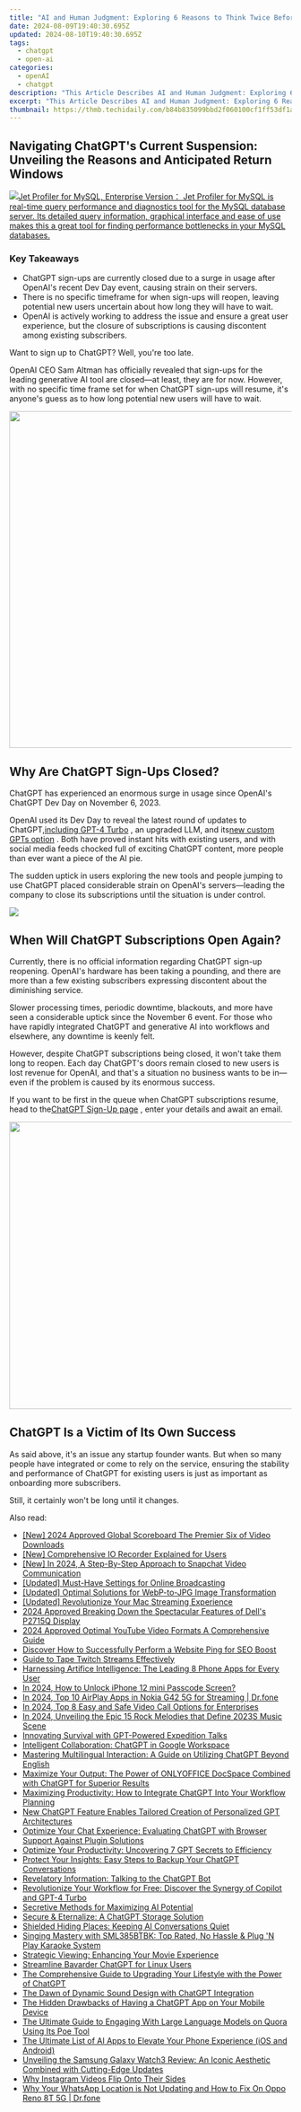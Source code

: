 ```yaml
---
title: "AI and Human Judgment: Exploring 6 Reasons to Think Twice Before Trusting Blindly"
date: 2024-08-09T19:40:30.695Z
updated: 2024-08-10T19:40:30.695Z
tags:
  - chatgpt
  - open-ai
categories:
  - openAI
  - chatgpt
description: "This Article Describes AI and Human Judgment: Exploring 6 Reasons to Think Twice Before Trusting Blindly"
excerpt: "This Article Describes AI and Human Judgment: Exploring 6 Reasons to Think Twice Before Trusting Blindly"
thumbnail: https://thmb.techidaily.com/b84b835099bbd2f060100cf1ff53df1a6537fd5a4b5a03be31336b43fbf43c35.jpg
---
```


## Navigating ChatGPT's Current Suspension: Unveiling the Reasons and Anticipated Return Windows

<!-- affiliate ads begin -->
<a href="https://secure.2checkout.com/order/checkout.php?PRODS=4576829&QTY=1&AFFILIATE=108875&CART=1"><img src="https://secure.avangate.com/images/merchant/9e740b84bb48a64dde25061566299467/products/copy_1_jp_box_big.png" border="0">Jet Profiler for MySQL, Enterprise Version： Jet Profiler for MySQL is real-time query performance and diagnostics tool for the MySQL database server. Its detailed query information, graphical interface and ease of use makes this a great tool for finding performance bottlenecks in your MySQL databases. </a>
<!-- affiliate ads end -->
### Key Takeaways

* ChatGPT sign-ups are currently closed due to a surge in usage after OpenAI's recent Dev Day event, causing strain on their servers.
* There is no specific timeframe for when sign-ups will reopen, leaving potential new users uncertain about how long they will have to wait.
* OpenAI is actively working to address the issue and ensure a great user experience, but the closure of subscriptions is causing discontent among existing subscribers.

Want to sign up to ChatGPT? Well, you're too late.

 OpenAI CEO Sam Altman has officially revealed that sign-ups for the leading generative AI tool are closed—at least, they are for now. However, with no specific time frame set for when ChatGPT sign-ups will resume, it's anyone's guess as to how long potential new users will have to wait.

<!-- affiliate ads begin -->
<a href="https://appsumo.8odi.net/c/5597632/2087394/7443" target="_top" id="2087394"><img src="//a.impactradius-go.com/display-ad/7443-2087394" border="0" alt="" width="1200" height="600"/></a><img height="0" width="0" src="https://appsumo.8odi.net/i/5597632/2087394/7443" style="position:absolute;visibility:hidden;" border="0" />
<!-- affiliate ads end -->
## Why Are ChatGPT Sign-Ups Closed?

 ChatGPT has experienced an enormous surge in usage since OpenAI's ChatGPT Dev Day on November 6, 2023.

 OpenAI used its Dev Day to reveal the latest round of updates to ChatGPT,[including GPT-4 Turbo](https://www.makeuseof.com/chatgpts-latest-update-explained/) , an upgraded LLM, and its[new custom GPTs option](https://www.makeuseof.com/how-use-create-a-gpt-to-create-a-customized-version-of-chatgpt/) . Both have proved instant hits with existing users, and with social media feeds chocked full of exciting ChatGPT content, more people than ever want a piece of the AI pie.

 The sudden uptick in users exploring the new tools and people jumping to use ChatGPT placed considerable strain on OpenAI's servers—leading the company to close its subscriptions until the situation is under control.

<!-- affiliate ads begin -->
<a href="https://shop.systoolsgroup.com/affiliate.php?ACCOUNT=SYSTOOBY&AFFILIATE=108875&PATH=https%3A%2F%2Fwww.systoolsgroup.com%3FAFFILIATE%3D108875%26RESOURCE%3DSysTools%2BOST%2BRecovery"><img src="https://www.systoolsgroup.com/box/ost-recovery.png" border="0"></a>
<!-- affiliate ads end -->
## When Will ChatGPT Subscriptions Open Again?

 Currently, there is no official information regarding ChatGPT sign-up reopening. OpenAI's hardware has been taking a pounding, and there are more than a few existing subscribers expressing discontent about the diminishing service.

 Slower processing times, periodic downtime, blackouts, and more have seen a considerable uptick since the November 6 event. For those who have rapidly integrated ChatGPT and generative AI into workflows and elsewhere, any downtime is keenly felt.

 However, despite ChatGPT subscriptions being closed, it won't take them long to reopen. Each day ChatGPT's doors remain closed to new users is lost revenue for OpenAI, and that's a situation no business wants to be in—even if the problem is caused by its enormous success.

 If you want to be first in the queue when ChatGPT subscriptions resume, head to the[ChatGPT Sign-Up page](https://chat.openai.com/auth/login?ref=upstract.com) , enter your details and await an email.

<!-- affiliate ads begin -->
<a href="https://ephamedtechinc.pxf.io/c/5597632/2095369/26400" target="_top" id="2095369"><img src="//a.impactradius-go.com/display-ad/26400-2095369" border="0" alt="" width="1024" height="512"/></a><img height="0" width="0" src="https://imp.pxf.io/i/5597632/2095369/26400" style="position:absolute;visibility:hidden;" border="0" />
<!-- affiliate ads end -->
## ChatGPT Is a Victim of Its Own Success

 As said above, it's an issue any startup founder wants. But when so many people have integrated or come to rely on the service, ensuring the stability and performance of ChatGPT for existing users is just as important as onboarding more subscribers.

Still, it certainly won't be long until it changes.


<ins class="adsbygoogle"
     style="display:block"
     data-ad-format="autorelaxed"
     data-ad-client="ca-pub-7571918770474297"
     data-ad-slot="1223367746"></ins>



<ins class="adsbygoogle"
     style="display:block"
     data-ad-client="ca-pub-7571918770474297"
     data-ad-slot="8358498916"
     data-ad-format="auto"
     data-full-width-responsive="true"></ins>

<span class="atpl-alsoreadstyle">Also read:</span>
<div><ul>
<li><a href="https://eaxpv-info.techidaily.com/new-2024-approved-global-scoreboard-the-premier-six-of-video-downloads/"><u>[New] 2024 Approved  Global Scoreboard  The Premier Six of Video Downloads</u></a></li>
<li><a href="https://remote-screen-capture.techidaily.com/new-comprehensive-io-recorder-explained-for-users/"><u>[New] Comprehensive IO Recorder Explained for Users</u></a></li>
<li><a href="https://snapchat-videos.techidaily.com/new-in-2024-a-step-by-step-approach-to-snapchat-video-communication/"><u>[New] In 2024, A Step-By-Step Approach to Snapchat Video Communication</u></a></li>
<li><a href="https://extra-skills.techidaily.com/updated-must-have-settings-for-online-broadcasting/"><u>[Updated] Must-Have Settings for Online Broadcasting</u></a></li>
<li><a href="https://extra-support.techidaily.com/updated-optimal-solutions-for-webp-to-jpg-image-transformation/"><u>[Updated] Optimal Solutions for WebP-to-JPG Image Transformation</u></a></li>
<li><a href="https://extra-approaches.techidaily.com/updated-revolutionize-your-mac-streaming-experience/"><u>[Updated] Revolutionize Your Mac Streaming Experience</u></a></li>
<li><a href="https://fox-boxes.techidaily.com/2024-approved-breaking-down-the-spectacular-features-of-dells-p2715q-display/"><u>2024 Approved  Breaking Down the Spectacular Features of Dell's P2715Q Display</u></a></li>
<li><a href="https://youtube-webster.techidaily.com/approved-optimal-youtube-video-formats-a-comprehensive-guide/"><u>2024 Approved  Optimal YouTube Video Formats  A Comprehensive Guide</u></a></li>
<li><a href="https://tech-recovery.techidaily.com/discover-how-to-successfully-perform-a-website-ping-for-seo-boost/"><u>Discover How to Successfully Perform a Website Ping for SEO Boost</u></a></li>
<li><a href="https://remote-screen-capture.techidaily.com/guide-to-tape-twitch-streams-effectively/"><u>Guide to Tape Twitch Streams Effectively</u></a></li>
<li><a href="https://tech-hub.techidaily.com/harnessing-artifice-intelligence-the-leading-8-phone-apps-for-every-user/"><u>Harnessing Artifice Intelligence: The Leading 8 Phone Apps for Every User</u></a></li>
<li><a href="https://ios-unlock.techidaily.com/in-2024-how-to-unlock-iphone-12-mini-passcode-screen-by-drfone-ios/"><u>In 2024, How to Unlock iPhone 12 mini Passcode Screen?</u></a></li>
<li><a href="https://screen-mirror.techidaily.com/in-2024-top-10-airplay-apps-in-nokia-g42-5g-for-streaming-drfone-by-drfone-android/"><u>In 2024, Top 10 AirPlay Apps in Nokia G42 5G for Streaming | Dr.fone</u></a></li>
<li><a href="https://screen-video-capture.techidaily.com/in-2024-top-8-easy-and-safe-video-call-options-for-enterprises/"><u>In 2024, Top 8 Easy and Safe Video Call Options for Enterprises</u></a></li>
<li><a href="https://audio-editing.techidaily.com/in-2024-unveiling-the-epic-15-rock-melodies-that-define-2023s-music-scene/"><u>In 2024, Unveiling the Epic 15 Rock Melodies that Define 2023S Music Scene</u></a></li>
<li><a href="https://tech-hub.techidaily.com/innovating-survival-with-gpt-powered-expedition-talks/"><u>Innovating Survival with GPT-Powered Expedition Talks</u></a></li>
<li><a href="https://tech-hub.techidaily.com/intelligent-collaboration-chatgpt-in-google-workspace/"><u>Intelligent Collaboration: ChatGPT in Google Workspace</u></a></li>
<li><a href="https://tech-hub.techidaily.com/mastering-multilingual-interaction-a-guide-on-utilizing-chatgpt-beyond-english/"><u>Mastering Multilingual Interaction: A Guide on Utilizing ChatGPT Beyond English</u></a></li>
<li><a href="https://tech-hub.techidaily.com/maximize-your-output-the-power-of-onlyoffice-docspace-combined-with-chatgpt-for-superior-results/"><u>Maximize Your Output: The Power of ONLYOFFICE DocSpace Combined with ChatGPT for Superior Results</u></a></li>
<li><a href="https://tech-hub.techidaily.com/maximizing-productivity-how-to-integrate-chatgpt-into-your-workflow-planning/"><u>Maximizing Productivity: How to Integrate ChatGPT Into Your Workflow Planning</u></a></li>
<li><a href="https://tech-hub.techidaily.com/new-chatgpt-feature-enables-tailored-creation-of-personalized-gpt-architectures/"><u>New ChatGPT Feature Enables Tailored Creation of Personalized GPT Architectures</u></a></li>
<li><a href="https://tech-hub.techidaily.com/optimize-your-chat-experience-evaluating-chatgpt-with-browser-support-against-plugin-solutions/"><u>Optimize Your Chat Experience: Evaluating ChatGPT with Browser Support Against Plugin Solutions</u></a></li>
<li><a href="https://tech-hub.techidaily.com/optimize-your-productivity-uncovering-7-gpt-secrets-to-efficiency/"><u>Optimize Your Productivity: Uncovering 7 GPT Secrets to Efficiency</u></a></li>
<li><a href="https://tech-hub.techidaily.com/protect-your-insights-easy-steps-to-backup-your-chatgpt-conversations/"><u>Protect Your Insights: Easy Steps to Backup Your ChatGPT Conversations</u></a></li>
<li><a href="https://tech-hub.techidaily.com/revelatory-information-talking-to-the-chatgpt-bot/"><u>Revelatory Information: Talking to the ChatGPT Bot</u></a></li>
<li><a href="https://tech-hub.techidaily.com/revolutionize-your-workflow-for-free-discover-the-synergy-of-copilot-and-gpt-4-turbo/"><u>Revolutionize Your Workflow for Free: Discover the Synergy of Copilot and GPT-4 Turbo</u></a></li>
<li><a href="https://tech-hub.techidaily.com/secretive-methods-for-maximizing-ai-potential/"><u>Secretive Methods for Maximizing AI Potential</u></a></li>
<li><a href="https://tech-hub.techidaily.com/secure-and-eternalize-a-chatgpt-storage-solution/"><u>Secure & Eternalize: A ChatGPT Storage Solution</u></a></li>
<li><a href="https://tech-hub.techidaily.com/shielded-hiding-places-keeping-ai-conversations-quiet/"><u>Shielded Hiding Places: Keeping AI Conversations Quiet</u></a></li>
<li><a href="https://buynow-info.techidaily.com/singing-mastery-with-sml385btbk-top-rated-no-hassle-and-plug-n-play-karaoke-system/"><u>Singing Mastery with SML385BTBK: Top Rated, No Hassle & Plug 'N Play Karaoke System</u></a></li>
<li><a href="https://tech-hub.techidaily.com/strategic-viewing-enhancing-your-movie-experience/"><u>Strategic Viewing: Enhancing Your Movie Experience</u></a></li>
<li><a href="https://tech-hub.techidaily.com/streamline-bavarder-chatgpt-for-linux-users/"><u>Streamline Bavarder ChatGPT for Linux Users</u></a></li>
<li><a href="https://tech-hub.techidaily.com/the-comprehensive-guide-to-upgrading-your-lifestyle-with-the-power-of-chatgpt/"><u>The Comprehensive Guide to Upgrading Your Lifestyle with the Power of ChatGPT</u></a></li>
<li><a href="https://tech-hub.techidaily.com/the-dawn-of-dynamic-sound-design-with-chatgpt-integration/"><u>The Dawn of Dynamic Sound Design with ChatGPT Integration</u></a></li>
<li><a href="https://tech-hub.techidaily.com/the-hidden-drawbacks-of-having-a-chatgpt-app-on-your-mobile-device/"><u>The Hidden Drawbacks of Having a ChatGPT App on Your Mobile Device</u></a></li>
<li><a href="https://tech-hub.techidaily.com/the-ultimate-guide-to-engaging-with-large-language-models-on-quora-using-its-poe-tool/"><u>The Ultimate Guide to Engaging With Large Language Models on Quora Using Its Poe Tool</u></a></li>
<li><a href="https://tech-hub.techidaily.com/the-ultimate-list-of-ai-apps-to-elevate-your-phone-experience-ios-and-android/"><u>The Ultimate List of AI Apps to Elevate Your Phone Experience (iOS and Android)</u></a></li>
<li><a href="https://buynow-tips.techidaily.com/unveiling-the-samsung-galaxy-watch3-review-an-iconic-aesthetic-combined-with-cutting-edge-updates/"><u>Unveiling the Samsung Galaxy Watch3 Review: An Iconic Aesthetic Combined with Cutting-Edge Updates</u></a></li>
<li><a href="https://extra-lessons.techidaily.com/why-instagram-videos-flip-onto-their-sides/"><u>Why Instagram Videos Flip Onto Their Sides</u></a></li>
<li><a href="https://location-social.techidaily.com/why-your-whatsapp-location-is-not-updating-and-how-to-fix-on-oppo-reno-8t-5g-drfone-by-drfone-virtual-android/"><u>Why Your WhatsApp Location is Not Updating and How to Fix On Oppo Reno 8T 5G | Dr.fone</u></a></li>
</ul></div>
